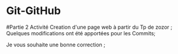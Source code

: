 # Git-GitHub
#Partie 2 Activité
 Creation d'une page web à partir du Tp de zozor ;
 Quelques modifications ont été apportées pour les Commits;  

 Je vous souhaite une bonne correction ;
